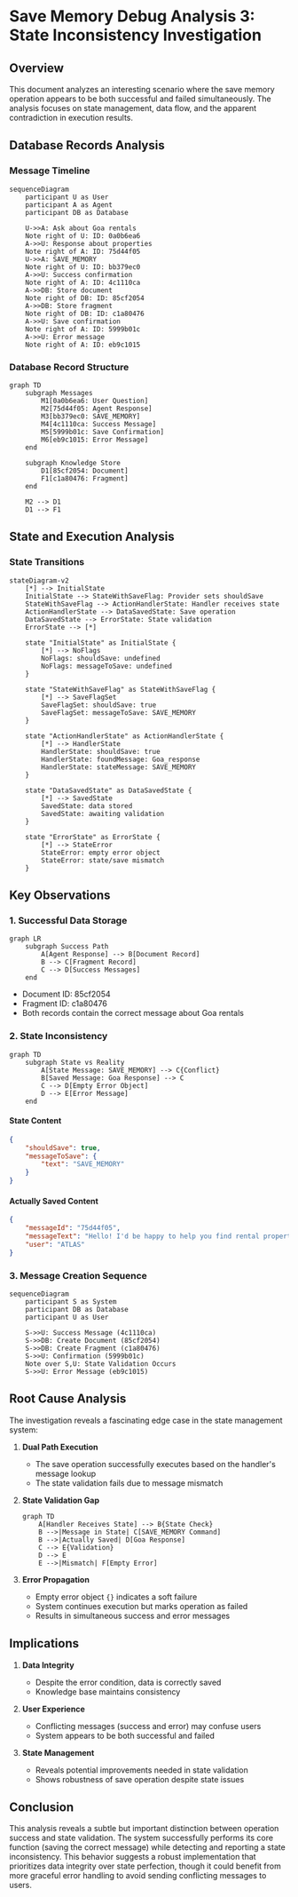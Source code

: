 # Save Memory Debug Analysis 3: State Inconsistency Investigation

## Overview
This document analyzes an interesting scenario where the save memory operation appears to be both successful and failed simultaneously. The analysis focuses on state management, data flow, and the apparent contradiction in execution results.

## Database Records Analysis

### Message Timeline
```mermaid
sequenceDiagram
    participant U as User
    participant A as Agent
    participant DB as Database

    U->>A: Ask about Goa rentals
    Note right of U: ID: 0a0b6ea6
    A->>U: Response about properties
    Note right of A: ID: 75d44f05
    U->>A: SAVE_MEMORY
    Note right of U: ID: bb379ec0
    A->>U: Success confirmation
    Note right of A: ID: 4c1110ca
    A->>DB: Store document
    Note right of DB: ID: 85cf2054
    A->>DB: Store fragment
    Note right of DB: ID: c1a80476
    A->>U: Save confirmation
    Note right of A: ID: 5999b01c
    A->>U: Error message
    Note right of A: ID: eb9c1015
```

### Database Record Structure
```mermaid
graph TD
    subgraph Messages
        M1[0a0b6ea6: User Question]
        M2[75d44f05: Agent Response]
        M3[bb379ec0: SAVE_MEMORY]
        M4[4c1110ca: Success Message]
        M5[5999b01c: Save Confirmation]
        M6[eb9c1015: Error Message]
    end

    subgraph Knowledge Store
        D1[85cf2054: Document]
        F1[c1a80476: Fragment]
    end

    M2 --> D1
    D1 --> F1
```

## State and Execution Analysis

### State Transitions
```mermaid
stateDiagram-v2
    [*] --> InitialState
    InitialState --> StateWithSaveFlag: Provider sets shouldSave
    StateWithSaveFlag --> ActionHandlerState: Handler receives state
    ActionHandlerState --> DataSavedState: Save operation
    DataSavedState --> ErrorState: State validation
    ErrorState --> [*]

    state "InitialState" as InitialState {
        [*] --> NoFlags
        NoFlags: shouldSave: undefined
        NoFlags: messageToSave: undefined
    }

    state "StateWithSaveFlag" as StateWithSaveFlag {
        [*] --> SaveFlagSet
        SaveFlagSet: shouldSave: true
        SaveFlagSet: messageToSave: SAVE_MEMORY
    }

    state "ActionHandlerState" as ActionHandlerState {
        [*] --> HandlerState
        HandlerState: shouldSave: true
        HandlerState: foundMessage: Goa_response
        HandlerState: stateMessage: SAVE_MEMORY
    }

    state "DataSavedState" as DataSavedState {
        [*] --> SavedState
        SavedState: data stored
        SavedState: awaiting validation
    }

    state "ErrorState" as ErrorState {
        [*] --> StateError
        StateError: empty error object
        StateError: state/save mismatch
    }
```

## Key Observations

### 1. Successful Data Storage
```mermaid
graph LR
    subgraph Success Path
        A[Agent Response] --> B[Document Record]
        B --> C[Fragment Record]
        C --> D[Success Messages]
    end
```

- Document ID: 85cf2054
- Fragment ID: c1a80476
- Both records contain the correct message about Goa rentals

### 2. State Inconsistency
```mermaid
graph TD
    subgraph State vs Reality
        A[State Message: SAVE_MEMORY] --> C{Conflict}
        B[Saved Message: Goa Response] --> C
        C --> D[Empty Error Object]
        D --> E[Error Message]
    end
```

#### State Content
```json
{
    "shouldSave": true,
    "messageToSave": {
        "text": "SAVE_MEMORY"
    }
}
```

#### Actually Saved Content
```json
{
    "messageId": "75d44f05",
    "messageText": "Hello! I'd be happy to help you find rental properties in Goa...",
    "user": "ATLAS"
}
```

### 3. Message Creation Sequence
```mermaid
sequenceDiagram
    participant S as System
    participant DB as Database
    participant U as User

    S->>U: Success Message (4c1110ca)
    S->>DB: Create Document (85cf2054)
    S->>DB: Create Fragment (c1a80476)
    S->>U: Confirmation (5999b01c)
    Note over S,U: State Validation Occurs
    S->>U: Error Message (eb9c1015)
```

## Root Cause Analysis

The investigation reveals a fascinating edge case in the state management system:

1. **Dual Path Execution**
   - The save operation successfully executes based on the handler's message lookup
   - The state validation fails due to message mismatch

2. **State Validation Gap**
   ```mermaid
   graph TD
       A[Handler Receives State] --> B{State Check}
       B -->|Message in State| C[SAVE_MEMORY Command]
       B -->|Actually Saved| D[Goa Response]
       C --> E{Validation}
       D --> E
       E -->|Mismatch| F[Empty Error]
   ```

3. **Error Propagation**
   - Empty error object `{}` indicates a soft failure
   - System continues execution but marks operation as failed
   - Results in simultaneous success and error messages

## Implications

1. **Data Integrity**
   - Despite the error condition, data is correctly saved
   - Knowledge base maintains consistency

2. **User Experience**
   - Conflicting messages (success and error) may confuse users
   - System appears to be both successful and failed

3. **State Management**
   - Reveals potential improvements needed in state validation
   - Shows robustness of save operation despite state issues

## Conclusion

This analysis reveals a subtle but important distinction between operation success and state validation. The system successfully performs its core function (saving the correct message) while detecting and reporting a state inconsistency. This behavior suggests a robust implementation that prioritizes data integrity over state perfection, though it could benefit from more graceful error handling to avoid sending conflicting messages to users.
